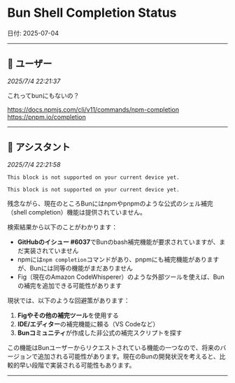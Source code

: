# Bun Shell Completion Status

日付: 2025-07-04

---

## 👤 ユーザー
*2025/7/4 22:21:37*

これってbunにもないの？

https://docs.npmjs.com/cli/v11/commands/npm-completion
https://pnpm.io/completion

---

## 🤖 アシスタント
*2025/7/4 22:21:58*

```
This block is not supported on your current device yet.
```


```
This block is not supported on your current device yet.
```

残念ながら、現在のところBunにはnpmやpnpmのような公式のシェル補完（shell completion）機能は提供されていません。

検索結果から以下のことがわかります：

- **GitHubのイシュー #6037**でBunのbash補完機能が要求されていますが、まだ実装されていません
- npmには`npm completion`コマンドがあり、pnpmにも補完機能がありますが、Bunには同等の機能がまだありません
- Fig（現在のAmazon CodeWhisperer）のような外部ツールを使えば、Bunの補完を追加できる可能性があります

現状では、以下のような回避策があります：

1. **Figやその他の補完ツール**を使用する
2. **IDE/エディター**の補完機能に頼る（VS Codeなど）
3. **Bunコミュニティ**が作成した非公式の補完スクリプトを探す

この機能はBunユーザーからリクエストされている機能の一つなので、将来のバージョンで追加される可能性があります。現在のBunの開発状況を考えると、比較的早い段階で実装される可能性もあります。

---
